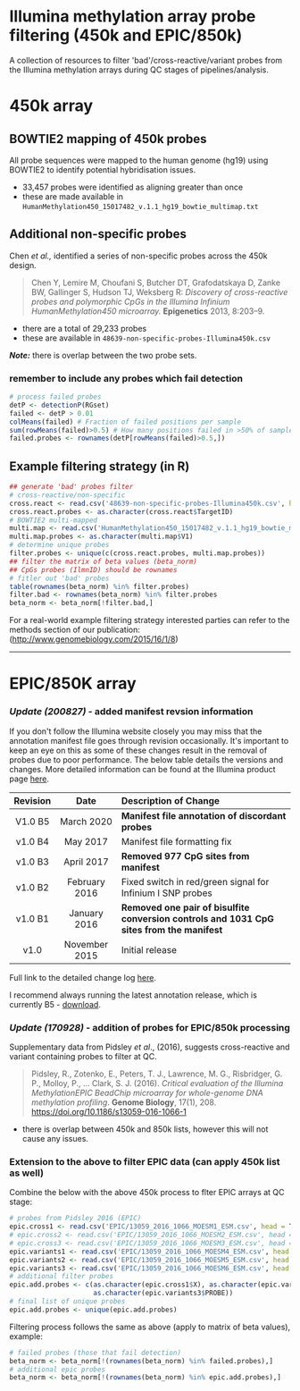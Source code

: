 # Illumina methylation array probe filtering (450k and EPIC/850k)

A collection of resources to filter 'bad'/cross-reactive/variant probes from the Illumina methylation arrays during QC stages of pipelines/analysis.

# 450k array

## BOWTIE2 mapping of 450k probes
All probe sequences were mapped to the human genome (hg19) using BOWTIE2 to identify potential hybridisation issues. 

  - 33,457 probes were identified as aligning greater than once 
  - these are made available in `HumanMethylation450_15017482_v.1.1_hg19_bowtie_multimap.txt`

## Additional non-specific probes
Chen *et al.,* identified a series of non-specific probes across the 450k design.

>Chen Y, Lemire M, Choufani S, Butcher DT, Grafodatskaya D, Zanke BW, Gallinger S, Hudson TJ, Weksberg R: *Discovery of cross-reactive probes and polymorphic CpGs in the Illumina Infinium HumanMethylation450 microarray.* **Epigenetics** 2013, 8:203–9.

  - there are a total of 29,233 probes
  - these are available in `48639-non-specific-probes-Illumina450k.csv`

***Note:*** there is overlap between the two probe sets.

### remember to include any probes which fail detection

```R
# process failed probes
detP <- detectionP(RGset)
failed <- detP > 0.01
colMeans(failed) # Fraction of failed positions per sample
sum(rowMeans(failed)>0.5) # How many positions failed in >50% of samples?
failed.probes <- rownames(detP[rowMeans(failed)>0.5,])
```

## Example filtering strategy (in R)

```R
## generate 'bad' probes filter
# cross-reactive/non-specific
cross.react <- read.csv('48639-non-specific-probes-Illumina450k.csv', head = T, as.is = T)
cross.react.probes <- as.character(cross.react$TargetID)
# BOWTIE2 multi-mapped
multi.map <- read.csv('HumanMethylation450_15017482_v.1.1_hg19_bowtie_multimap.txt', head = F, as.is = T)
multi.map.probes <- as.character(multi.map$V1)
# determine unique probes
filter.probes <- unique(c(cross.react.probes, multi.map.probes))
## filter the matrix of beta values (beta_norm)
## CpGs probes (IlmnID) should be rownames
# fitler out 'bad' probes
table(rownames(beta_norm) %in% filter.probes)
filter.bad <- rownames(beta_norm) %in% filter.probes
beta_norm <- beta_norm[!filter.bad,]
```

For a real-world example filtering strategy interested parties can refer to the methods section of our publication: (http://www.genomebiology.com/2015/16/1/8)

-------

# EPIC/850K array

### *Update (200827)* - added manifest revsion information

If you don't follow the Illumina website closely you may miss that the annotation manifest file goes
through revision occasionally. It's important to keep an eye on this as some of these changes result 
in the removal of probes due to poor performance. The below table details the versions and changes. 
More detailed information can be found at the Illumina product page [here](https://support.illumina.com/array/array_kits/infinium-methylationepic-beadchip-kit/downloads.html).

Revision | Date | Description of Change
:-------:|:----:|:--------------------
V1.0 B5 | March 2020 | **Manifest file annotation of discordant probes**
v1.0 B4 | May 2017 | Manifest file formatting fix
v1.0 B3 | April 2017 | **Removed 977 CpG sites from manifest**
v1.0 B2 | February 2016 | Fixed switch in red/green signal for Infinium I SNP probes
v1.0 B1 | January 2016 | **Removed one pair of bisulfite conversion controls and 1031 CpG sites from the manifest**
v1.0 | November 2015 | Initial release

Full link to the detailed change log [here](https://support.illumina.com/content/dam/illumina-support/documents/downloads/productfiles/methylationepic/infinium-methylationepic-v1-0-b5-customer-release-notes.pdf).

I recommend always running the latest annotation release, which is currently B5 - [download](http://webdata.illumina.com.s3-website-us-east-1.amazonaws.com/downloads/productfiles/methylationEPIC/infinium-methylationepic-v-1-0-b5-manifest-file-csv.zip).

### *Update (170928)* - addition of probes for EPIC/850k processing

Supplementary data from Pidsley *et al*., (2016), suggests cross-reactive and variant containing probes to filter at QC.

>Pidsley, R., Zotenko, E., Peters, T. J., Lawrence, M. G., Risbridger, G. P., Molloy, P., … Clark, S. J. (2016). *Critical evaluation of the Illumina MethylationEPIC BeadChip microarray for whole-genome DNA methylation profiling*. **Genome Biology**, 17(1), 208. https://doi.org/10.1186/s13059-016-1066-1

  - there is overlap between 450k and 850k lists, however this will not cause any issues.

### Extension to the above to filter EPIC data (can apply 450k list as well)

Combine the below with the above 450k process to flter EPIC arrays at QC stage:

```R
# probes from Pidsley 2016 (EPIC)
epic.cross1 <- read.csv('EPIC/13059_2016_1066_MOESM1_ESM.csv', head = T)
# epic.cross2 <- read.csv('EPIC/13059_2016_1066_MOESM2_ESM.csv', head = T)
# epic.cross3 <- read.csv('EPIC/13059_2016_1066_MOESM3_ESM.csv', head = T)
epic.variants1 <- read.csv('EPIC/13059_2016_1066_MOESM4_ESM.csv', head = T)
epic.variants2 <- read.csv('EPIC/13059_2016_1066_MOESM5_ESM.csv', head = T)
epic.variants3 <- read.csv('EPIC/13059_2016_1066_MOESM6_ESM.csv', head = T)
# additional filter probes
epic.add.probes <- c(as.character(epic.cross1$X), as.character(epic.variants1$PROBE), as.character(epic.variants2$PROBE), 
                     as.character(epic.variants3$PROBE))
# final list of unique probes
epic.add.probes <- unique(epic.add.probes)
```

Filtering process follows the same as above (apply to matrix of beta values), example:

```R
# failed probes (those that fail detection)
beta_norm <- beta_norm[!(rownames(beta_norm) %in% failed.probes),]
# additional epic probes
beta_norm <- beta_norm[!(rownames(beta_norm) %in% epic.add.probes),]
```